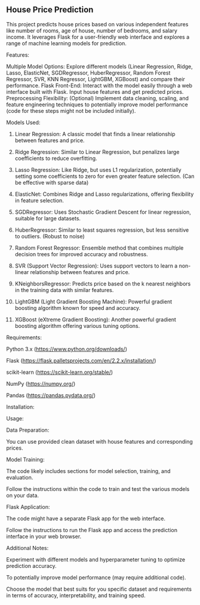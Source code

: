 ## House Price Prediction

This project predicts house prices based on various independent features like number of rooms, age of house, number of bedrooms, and salary income. It leverages Flask for a user-friendly web interface and explores a range of machine learning models for prediction.

Features:

Multiple Model Options: Explore different models (Linear Regression, Ridge, Lasso, ElasticNet, SGDRegressor, HuberRegressor, Random Forest Regressor, SVR, KNN Regressor, LightGBM, XGBoost) and compare their performance.
Flask Front-End: Interact with the model easily through a web interface built with Flask. Input house features and get predicted prices.
Preprocessing Flexibility: (Optional) Implement data cleaning, scaling, and feature engineering techniques to potentially improve model performance (code for these steps might not be included initially).

Models Used:

1) Linear Regression: A classic model that finds a linear relationship between features and price. 

2) Ridge Regression: Similar to Linear Regression, but penalizes large coefficients to reduce overfitting. 

3) Lasso Regression: Like Ridge, but uses L1 regularization, potentially setting some coefficients to zero for even greater feature selection. (Can be effective with sparse data)

4) ElasticNet: Combines Ridge and Lasso regularizations, offering flexibility in feature selection.
 
5) SGDRegressor: Uses Stochastic Gradient Descent for linear regression, suitable for large datasets.

6) HuberRegressor: Similar to least squares regression, but less sensitive to outliers. (Robust to noise)
  
7) Random Forest Regressor: Ensemble method that combines multiple decision trees for improved accuracy and robustness.
 
8) SVR (Support Vector Regression): Uses support vectors to learn a non-linear relationship between features and price.
  
9) KNeighborsRegressor: Predicts price based on the k nearest neighbors in the training data with similar features.
  
10) LightGBM (Light Gradient Boosting Machine): Powerful gradient boosting algorithm known for speed and accuracy.
 
11) XGBoost (eXtreme Gradient Boosting): Another powerful gradient boosting algorithm offering various tuning options.

Requirements:

Python 3.x (https://www.python.org/downloads/)

Flask (https://flask.palletsprojects.com/en/2.2.x/installation/)

scikit-learn (https://scikit-learn.org/stable/)

NumPy (https://numpy.org/)

Pandas (https://pandas.pydata.org/)

Installation:

Usage:

Data Preparation:

You can use provided clean dataset with house features and corresponding prices.

Model Training:

The code likely includes sections for model selection, training, and evaluation.

Follow the instructions within the code to train and test the various models on your data.

Flask Application:

The code might have a separate Flask app for the web interface.

Follow the instructions to run the Flask app and access the prediction interface in your web browser.

Additional Notes:

Experiment with different models and hyperparameter tuning to optimize prediction accuracy.

To potentially improve model performance (may require additional code).

Choose the model that best suits for you specific dataset and requirements in terms of accuracy, interpretability, and training speed.
